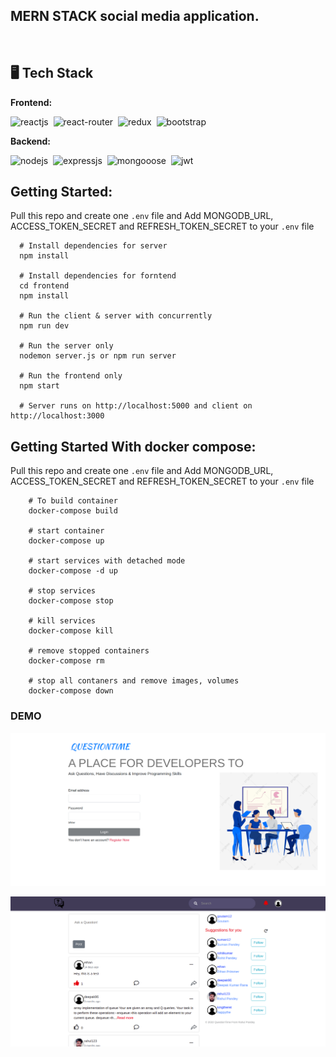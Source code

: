 ## MERN STACK social media application.

<br>

## 🖥️ Tech Stack

**Frontend:**

![reactjs](https://img.shields.io/badge/React-20232A?style=for-the-badge&logo=react&logoColor=61DAFB)&nbsp;
![react-router](https://img.shields.io/badge/React_Router-CA4245?style=for-the-badge&logo=react-router&logoColor=white)&nbsp;
![redux](https://img.shields.io/badge/Redux-593D88?style=for-the-badge&logo=redux&logoColor=white)&nbsp;
![bootstrap](https://img.shields.io/badge/Bootstrap_CSS-38B2AC?style=for-the-badge&logo=tailwind-css&logoColor=white)&nbsp;

**Backend:**

![nodejs](https://img.shields.io/badge/Node.js-43853D?style=for-the-badge&logo=node.js&logoColor=white)&nbsp;
![expressjs](https://img.shields.io/badge/Express.js-000000?style=for-the-badge&logo=express&logoColor=white)&nbsp;
![mongooose](https://img.shields.io/badge/Mongoose-4EA94B?style=for-the-badge&logo=mongodb&logoColor=white)&nbsp;
![jwt](https://img.shields.io/badge/JWT-000000?style=for-the-badge&logo=JSON%20web%20tokens&logoColor=white)&nbsp;

## Getting Started:

Pull this repo and create one `.env` file and Add MONGODB_URL, ACCESS_TOKEN_SECRET and REFRESH_TOKEN_SECRET to your `.env` file

```
  # Install dependencies for server
  npm install

  # Install dependencies for forntend
  cd frontend
  npm install

  # Run the client & server with concurrently
  npm run dev

  # Run the server only
  nodemon server.js or npm run server

  # Run the frontend only
  npm start

  # Server runs on http://localhost:5000 and client on http://localhost:3000
```

## Getting Started With docker compose:

Pull this repo and create one `.env` file and Add MONGODB_URL, ACCESS_TOKEN_SECRET and REFRESH_TOKEN_SECRET to your `.env` file

```
    # To build container
    docker-compose build

    # start container
    docker-compose up

    # start services with detached mode
    docker-compose -d up

    # stop services
    docker-compose stop

    # kill services
    docker-compose kill

    # remove stopped containers
    docker-compose rm

    # stop all contaners and remove images, volumes
    docker-compose down
```

### DEMO

![Login](login.png)

![Home](demo.png)

